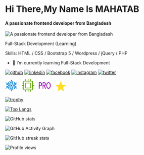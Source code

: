 # Hi There,My Name Is MAHATAB
#### A passionate frontend developer from Bangladesh
![A passionate frontend developer from Bangladesh](https://media.licdn.com/dms/image/C4D16AQFBvOz_xBGNjQ/profile-displaybackgroundimage-shrink_350_1400/0/1668679627677?e=1685577600&v=beta&t=Bev68dhun9n2BGrXq4ILthQZbEY-qekbbT1ring2YY0)

Full-Stack Development (Learning).

Skills: HTML / CSS / Bootstrap 5 / Wordpress / jQuery / PHP

- 🌱 I’m currently learning Full-Stack Development 


[<img src='https://cdn.jsdelivr.net/npm/simple-icons@3.0.1/icons/github.svg' alt='github' height='40'>](https://github.com/mahatab-uddin)  [<img src='https://cdn.jsdelivr.net/npm/simple-icons@3.0.1/icons/linkedin.svg' alt='linkedin' height='40'>](https://www.linkedin.com/in/mahatab-uddin-munim/)  [<img src='https://cdn.jsdelivr.net/npm/simple-icons@3.0.1/icons/facebook.svg' alt='facebook' height='40'>](https://www.facebook.com/mahatab.uddin.munim)  [<img src='https://cdn.jsdelivr.net/npm/simple-icons@3.0.1/icons/instagram.svg' alt='instagram' height='40'>](https://www.instagram.com/mahatab_official_2020/)  [<img src='https://cdn.jsdelivr.net/npm/simple-icons@3.0.1/icons/twitter.svg' alt='twitter' height='40'>](https://twitter.com/mahatab_bd)  

<a href='https://archiveprogram.github.com/'><img src='https://raw.githubusercontent.com/acervenky/animated-github-badges/master/assets/acbadge.gif' width='40' height='40'></a> <a href='https://docs.github.com/en/developers'><img src='https://raw.githubusercontent.com/acervenky/animated-github-badges/master/assets/devbadge.gif' width='40' height='40'></a> <a href='https://github.com/pricing'><img src='https://raw.githubusercontent.com/acervenky/animated-github-badges/master/assets/pro.gif' width='40' height='40'></a> <a href='https://stars.github.com/'><img src='https://raw.githubusercontent.com/acervenky/animated-github-badges/master/assets/starbadge.gif' width='35' height='35'></a> 

[![trophy](https://github-profile-trophy.vercel.app/?username=mahatab-uddin)](https://github.com/ryo-ma/github-profile-trophy)

[![Top Langs](https://github-readme-stats.vercel.app/api/top-langs/?username=mahatab-uddin)](https://github.com/anuraghazra/github-readme-stats)

![GitHub stats](https://github-readme-stats.vercel.app/api?username=mahatab-uddin&show_icons=true&count_private=true)  

![GitHub Activity Graph](https://activity-graph.herokuapp.com/graph?username=mahatab-uddin)  

![GitHub streak stats](https://streak-stats.demolab.com/?user=mahatab-uddin)  

![Profile views](https://gpvc.arturio.dev/mahatab-uddin)  
